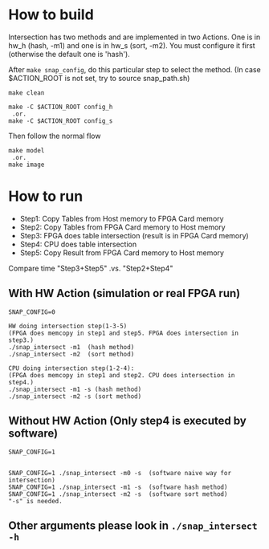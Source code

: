 # How to build

Intersection has two methods and are implemented in two Actions. 
One is in hw_h (hash, -m1) and one is in hw_s (sort, -m2).
You must configure it first (otherwise the default one is 'hash').

After `make snap_config`, do this particular step to select the method. (In case $ACTION_ROOT is not set, try to source snap_path.sh)

```
make clean

make -C $ACTION_ROOT config_h
 .or.
make -C $ACTION_ROOT config_s 

```

Then follow the normal flow
``` 
make model
 .or. 
make image
```


# How to run

- Step1: Copy Tables from Host memory to FPGA Card memory
- Step2: Copy Tables from FPGA Card memory to Host memory
- Step3: FPGA does table intersection (result is in FPGA Card memory)
- Step4: CPU  does table intersection
- Step5: Copy Result from FPGA Card memory to Host memory

Compare time "Step3+Step5"  .vs.  "Step2+Step4"


## With HW Action (simulation or real FPGA run)
    SNAP_CONFIG=0

	HW doing intersection step(1-3-5)
	(FPGA does memcopy in step1 and step5. FPGA does intersection in step3.) 
	./snap_intersect -m1  (hash method)
	./snap_intersect -m2  (sort method)

	CPU doing intersection step(1-2-4): 
	(FPGA does memcopy in step1 and step2. CPU does intersection in step4.) 
	./snap_intersect -m1 -s (hash method)
	./snap_intersect -m2 -s (sort method)


## Without HW Action (Only step4 is executed by software)
    SNAP_CONFIG=1


	SNAP_CONFIG=1 ./snap_intersect -m0 -s  (software naive way for intersection)
	SNAP_CONFIG=1 ./snap_intersect -m1 -s  (software hash method)
	SNAP_CONFIG=1 ./snap_intersect -m2 -s  (software sort method)
	"-s" is needed. 

## Other arguments please look in `./snap_intersect -h`

